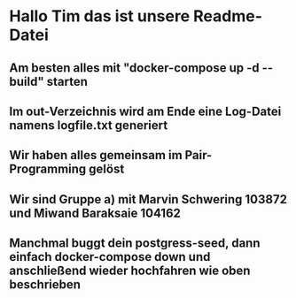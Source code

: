 # Hallo Tim das ist unsere Readme-Datei
## Am besten alles mit "docker-compose up -d --build" starten
## Im out-Verzeichnis wird am Ende eine Log-Datei namens logfile.txt generiert
## Wir haben alles gemeinsam im Pair-Programming gelöst
## Wir sind Gruppe a) mit Marvin Schwering 103872 und Miwand Baraksaie 104162
## Manchmal buggt dein postgress-seed, dann einfach docker-compose down und anschließend wieder hochfahren wie oben beschrieben